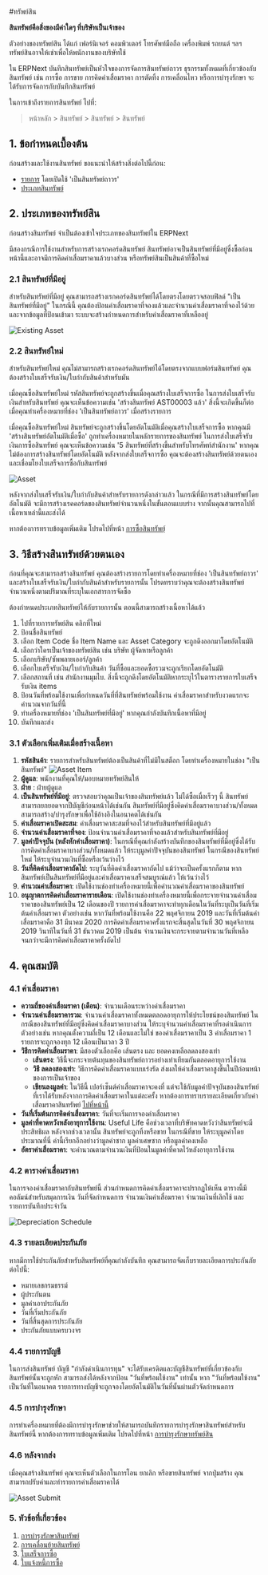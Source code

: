 <!-- add-breadcrumbs -->
#ทรัพย์สิน

**สินทรัพย์คือสิ่งของมีค่าใดๆ ที่บริษัทเป็นเจ้าของ**

ตัวอย่างของทรัพย์สิน ได้แก่ เฟอร์นิเจอร์ คอมพิวเตอร์ โทรศัพท์มือถือ เครื่องพิมพ์ รถยนต์ ฯลฯ ทรัพย์สินอาจให้เช่าเพื่อให้พนักงานของบริษัทใช้

ใน ERPNext บันทึกสินทรัพย์เป็นหัวใจของการจัดการสินทรัพย์ถาวร ธุรกรรมทั้งหมดที่เกี่ยวข้องกับสินทรัพย์ เช่น การซื้อ การขาย การคิดค่าเสื่อมราคา การตัดทิ้ง การเคลื่อนไหว หรือการบำรุงรักษา จะได้รับการจัดการกับบันทึกสินทรัพย์

ในการเข้าถึงรายการสินทรัพย์ ไปที่:
> หน้าหลัก > สินทรัพย์ > สินทรัพย์ > สินทรัพย์

## 1. ข้อกำหนดเบื้องต้น
ก่อนสร้างและใช้งานสินทรัพย์ ขอแนะนำให้สร้างสิ่งต่อไปนี้ก่อน:

* [รายการ](/docs/user/manual/th/stock/item) โดยเปิดใช้ 'เป็นสินทรัพย์ถาวร'
* [ประเภทสินทรัพย์](/docs/user/manual/th/asset/asset-category)

## 2. ประเภทของทรัพย์สิน
ก่อนสร้างสินทรัพย์ จำเป็นต้องเข้าใจประเภทของสินทรัพย์ใน ERPNext

มีสองกรณีการใช้งานสำหรับการสร้างเรกคอร์ดสินทรัพย์ สินทรัพย์อาจเป็นสินทรัพย์ที่มีอยู่ซึ่งซื้อก่อนหน้านี้และอาจมีการคิดค่าเสื่อมราคาแล้วบางส่วน หรือทรัพย์สินเป็นสินค้าที่ซื้อใหม่

### 2.1 สินทรัพย์ที่มีอยู่
สำหรับสินทรัพย์ที่มีอยู่ คุณสามารถสร้างเรกคอร์ดสินทรัพย์ได้โดยตรงโดยตรวจสอบฟิลด์ "เป็นสินทรัพย์ที่มีอยู่" ในกรณีนี้ คุณต้องป้อนค่าเสื่อมราคาที่จองแล้วและจำนวนค่าเสื่อมราคาที่จองไว้ด้วย และจากข้อมูลที่ป้อนเข้ามา ระบบจะสร้างกำหนดการสำหรับค่าเสื่อมราคาที่เหลืออยู่

<img class="screenshot" alt="Existing Asset" src="{{docs_base_url}}/assets/img/asset/existing-asset.png">

### 2.2 สินทรัพย์ใหม่

สำหรับสินทรัพย์ใหม่ คุณไม่สามารถสร้างเรกคอร์ดสินทรัพย์ได้โดยตรงจากแบบฟอร์มสินทรัพย์ คุณต้องสร้างใบเสร็จรับเงิน/ใบกำกับสินค้าสำหรับมัน

เมื่อคุณซื้อสินทรัพย์ใหม่ รหัสสินทรัพย์จะถูกสร้างขึ้นเมื่อคุณสร้างใบเสร็จการซื้อ ในการส่งใบเสร็จรับเงินสำหรับสินทรัพย์ คุณจะเห็นข้อความเช่น 'สร้างสินทรัพย์ AST00003 แล้ว' สิ่งนี้จะเกิดขึ้นก็ต่อเมื่อคุณทำเครื่องหมายที่ช่อง 'เป็นสินทรัพย์ถาวร' เมื่อสร้างรายการ

เมื่อคุณซื้อสินทรัพย์ใหม่ สินทรัพย์จะถูกสร้างขึ้นโดยอัตโนมัติเมื่อคุณสร้างใบเสร็จการซื้อ หากคุณมี 'สร้างสินทรัพย์อัตโนมัติเมื่อซื้อ' ถูกทำเครื่องหมายในหลักรายการของสินทรัพย์ ในการส่งใบเสร็จรับเงินการซื้อสินทรัพย์ คุณจะเห็นข้อความเช่น '5 สินทรัพย์ที่สร้างขึ้นสำหรับโทรศัพท์สำนักงาน' หากคุณไม่ต้องการสร้างสินทรัพย์โดยอัตโนมัติ หลังจากส่งใบเสร็จการซื้อ คุณจะต้องสร้างสินทรัพย์ด้วยตนเองและเชื่อมโยงใบเสร็จการซื้อกับสินทรัพย์

<img class="screenshot" alt="Asset" src="{{docs_base_url}}/assets/img/asset/asset.png">

หลังจากส่งใบเสร็จรับเงิน/ใบกำกับสินค้าสำหรับรายการดังกล่าวแล้ว ในกรณีที่มีการสร้างสินทรัพย์โดยอัตโนมัติ จะมีการสร้างเรคคอร์ดของสินทรัพย์จำนวนหนึ่งในขั้นตอนแบบร่าง จากนั้นคุณสามารถไปที่เนื้อหาเหล่านี้และส่งได้

หากต้องการทราบข้อมูลเพิ่มเติม โปรดไปที่หน้า [การซื้อสินทรัพยฺ์](/docs/user/manual/th/asset/purchasing-an-asset)

## 3. วิธีสร้างสินทรัพย์ด้วยตนเอง

ก่อนที่คุณจะสามารถสร้างสินทรัพย์ คุณต้องสร้างรายการโดยทำเครื่องหมายที่ช่อง 'เป็นสินทรัพย์ถาวร' และสร้างใบเสร็จรับเงิน/ใบกำกับสินค้าสำหรับรายการนั้น โปรดทราบว่าคุณจะต้องสร้างสินทรัพย์จำนวนหนึ่งตามปริมาณที่ระบุในเอกสารการจัดซื้อ

ต้องกำหนดประเภทสินทรัพย์ให้กับรายการนั้น ตอนนี้สามารถสร้างเนื้อหาได้แล้ว

1. ไปที่รายการทรัพย์สิน คลิกที่ใหม่
1. ป้อนชื่อสินทรัพย์
1. เลือก Item Code ชื่อ Item Name และ Asset Category จะถูกดึงออกมาโดยอัตโนมัติ
1. เลือกว่าใครเป็นเจ้าของทรัพย์สิน เช่น บริษัท ผู้จัดหาหรือลูกค้า
1. เลือกบริษัท/ซัพพลายเออร์/ลูกค้า
1. เลือกใบเสร็จรับเงิน/ใบกำกับสินค้า วันที่ซื้อและยอดซื้อรวมจะถูกเรียกโดยอัตโนมัติ
1. เลือกสถานที่ เช่น สำนักงานมุมไบ. สิ่งนี้จะถูกดึงโดยอัตโนมัติหากระบุไว้ในตารางรายการใบเสร็จรับเงิน items
1. ป้อนวันที่พร้อมใช้งานเพื่อกำหนดวันที่ที่สินทรัพย์พร้อมใช้งาน ค่าเสื่อมราคาสำหรับงวดแรกจะคำนวณจากวันที่นี้
1. ทำเครื่องหมายที่ช่อง 'เป็นสินทรัพย์ที่มีอยู่' หากคุณกำลังบันทึกเนื้อหาที่มีอยู่
1. บันทึกและส่ง

### 3.1 ตัวเลือกเพิ่มเติมเมื่อสร้างเนื้อหา

1. **รหัสสินค้า**: รายการสำหรับสินทรัพย์ต้องเป็นสินค้าที่ไม่มีในสต็อก โดยทำเครื่องหมายในช่อง "เป็นสินทรัพย์"
    <img class="screenshot" alt="Asset Item" src="{{docs_base_url}}/assets/img/asset/asset-item.png">
1. **ผู้ดูแล**: พนักงานที่คุณให้/มอบหมายทรัพย์สินให้
1. **ฝ่าย** : ฝ่ายผู้ดูแล
1. **เป็นสินทรัพย์ที่มีอยู่**: ตรวจสอบว่าคุณเป็นเจ้าของสินทรัพย์แล้ว ไม่ได้ซื้อเมื่อเร็วๆ นี้ สินทรัพย์สามารถยกยอดจากปีบัญชีก่อนหน้าได้เช่นกัน สินทรัพย์ที่มีอยู่ซึ่งคิดค่าเสื่อมราคาบางส่วน/ทั้งหมดสามารถสร้าง/บำรุงรักษาเพื่อใช้อ้างอิงในอนาคตได้เช่นกัน
1. **ค่าเสื่อมราคาเปิดสะสม**: ค่าเสื่อมราคาสะสมที่จองไว้สำหรับสินทรัพย์ที่มีอยู่แล้ว
1. **จำนวนค่าเสื่อมราคาที่จอง**: ป้อนจำนวนค่าเสื่อมราคาที่จองแล้วสำหรับสินทรัพย์ที่มีอยู่
1. **มูลค่าปัจจุบัน (หลังหักค่าเสื่อมราคา)**: ในกรณีที่คุณกำลังสร้างบันทึกของสินทรัพย์ที่มีอยู่ซึ่งได้รับการคิดค่าเสื่อมราคาบางส่วน/ทั้งหมดแล้ว ให้ระบุมูลค่าปัจจุบันของสินทรัพย์ ในกรณีของสินทรัพย์ใหม่ ให้ระบุจำนวนเงินที่ซื้อหรือเว้นว่างไว้
1. **วันที่คิดค่าเสื่อมราคาถัดไป**: ระบุวันที่คิดค่าเสื่อมราคาถัดไป แม้ว่าจะเป็นครั้งแรกก็ตาม หากสินทรัพย์เป็นสินทรัพย์ที่มีอยู่และค่าเสื่อมราคาเสร็จสมบูรณ์แล้ว ให้เว้นว่างไว้
1. **คำนวณค่าเสื่อมราคา**: เปิดใช้งานช่องทำเครื่องหมายนี้เพื่อคำนวณค่าเสื่อมราคาของสินทรัพย์
1. **อนุญาตการคิดค่าเสื่อมราคารายเดือน**: เปิดใช้งานช่องทำเครื่องหมายนี้เพื่อกระจายจำนวนค่าเสื่อมราคาของสินทรัพย์เป็น 12 เดือนของปี รายการค่าเสื่อมราคาจะทำทุกเดือนในวันที่ระบุเป็นวันที่เริ่มต้นค่าเสื่อมราคา ตัวอย่างเช่น หากวันที่พร้อมใช้งานคือ 22 พฤศจิกายน 2019 และวันที่เริ่มต้นค่าเสื่อมราคาคือ 31 มีนาคม 2020 การคิดค่าเสื่อมราคาครั้งแรกจะสิ้นสุดในวันที่ 30 พฤศจิกายน 2019 วินาทีในวันที่ 31 ธันวาคม 2019 เป็นต้น จำนวนเงินจะกระจายตามจำนวนวันที่เหลือจนกว่าจะมีการคิดค่าเสื่อมราคาครั้งถัดไป

## 4. คุณสมบัติ

### 4.1 ค่าเสื่อมราคา

* **ความถี่ของค่าเสื่อมราคา (เดือน)**: จำนวนเดือนระหว่างค่าเสื่อมราคา
* **จำนวนค่าเสื่อมราคารวม**: จำนวนค่าเสื่อมราคาทั้งหมดตลอดอายุการให้ประโยชน์ของสินทรัพย์ ในกรณีของสินทรัพย์ที่มีอยู่ซึ่งคิดค่าเสื่อมราคาบางส่วน ให้ระบุจำนวนค่าเสื่อมราคาที่รอดำเนินการ ตัวอย่างเช่น หากคุณตั้งความถี่เป็น 12 เดือนและไม่ใช่ ของค่าเสื่อมราคาเป็น 3 ค่าเสื่อมราคา 1 รายการจะถูกจองทุก 12 เดือนเป็นเวลา 3 ปี
* **วิธีการคิดค่าเสื่อมราคา**: มีสองตัวเลือกคือ เส้นตรง และ ยอดคงเหลือลดลงสองเท่า
    - **เส้นตรง**: วิธีนี้จะกระจายต้นทุนของสินทรัพย์ถาวรอย่างเท่าเทียมกันตลอดอายุการใช้งาน
    - **วิธี ลดลงสองเท่า**: วิธีการคิดค่าเสื่อมราคาแบบเร่งรัด ส่งผลให้ค่าเสื่อมราคาสูงขึ้นในปีก่อนหน้าของการเป็นเจ้าของ
    - **เขียนลงมูลค่า**: ในวิธีนี้ เปอร์เซ็นต์ค่าเสื่อมราคาจะคงที่ แต่จะใช้กับมูลค่าปัจจุบันของสินทรัพย์ที่เราได้รับหลังจากการคิดค่าเสื่อมราคาในแต่ละครั้ง
    หากต้องการทราบรายละเอียดเกี่ยวกับค่าเสื่อมราคาสินทรัพย์ [ไปที่หน้านี้](/docs/user/manual/th/asset/asset-depreciation)
* **วันที่เริ่มต้นการคิดค่าเสื่อมราคา**: วันที่จะเริ่มการจองค่าเสื่อมราคา
* **มูลค่าที่คาดหวังหลังอายุการใช้งาน**: Useful Life คือช่วงเวลาที่บริษัทคาดหวังว่าสินทรัพย์จะมีประสิทธิผล หลังจากช่วงเวลานั้น สินทรัพย์จะถูกทิ้งหรือขาย ในกรณีที่ขาย ให้ระบุมูลค่าโดยประมาณที่นี่ ค่านี้เรียกอีกอย่างว่ามูลค่าซาก มูลค่าเศษซาก หรือมูลค่าคงเหลือ
* **อัตราค่าเสื่อมราคา**: จะคำนวณตามจำนวนเงินที่ป้อนในมูลค่าที่คาดไว้หลังอายุการใช้งาน


### 4.2 ตารางค่าเสื่อมราคา

ในการจองค่าเสื่อมราคากับสินทรัพย์นี้ ส่วนกำหนดการคิดค่าเสื่อมราคาจะปรากฏให้เห็น
ตารางนี้มีคอลัมน์สำหรับสมุดการเงิน วันที่จัดกำหนดการ จำนวนเงินค่าเสื่อมราคา จำนวนเงินที่เลิกใช้ และรายการบันทึกประจำวัน

![Depreciation Schedule](/docs/assets/img/asset/asset-depreciation.png)

### 4.3 รายละเอียดประกันภัย
หากมีการใช้ประกันภัยสำหรับสินทรัพย์ที่คุณกำลังบันทึก คุณสามารถจัดเก็บรายละเอียดการประกันภัยต่อไปนี้:

* หมายเลขกรมธรรม์
* ผู้ประกันตน
* มูลค่าเอาประกันภัย
* วันที่เริ่มประกันภัย
* วันที่สิ้นสุดการประกันภัย
* ประกันภัยแบบครบวงจร

### 4.4 รายการบัญชี
ในการส่งสินทรัพย์ บัญชี "กำลังดำเนินการทุน" จะได้รับเครดิตและบัญชีสินทรัพย์ที่เกี่ยวข้องกับสินทรัพย์นั้นจะถูกหัก สามารถส่งได้หลังจากป้อน "วันที่พร้อมใช้งาน" เท่านั้น หาก "วันที่พร้อมใช้งาน" เป็นวันที่ในอนาคต รายการทางบัญชีจะถูกจองโดยอัตโนมัติในวันที่นั้นผ่านตัวจัดกำหนดการ

### 4.5 การบำรุงรักษา
การทำเครื่องหมายที่ต้องมีการบำรุงรักษาช่วยให้สามารถบันทึกรายการบำรุงรักษาสินทรัพย์สำหรับสินทรัพย์นี้ หากต้องการทราบข้อมูลเพิ่มเติม โปรดไปที่หน้า [การบำรุงรักษาทรัพย์สิน](/docs/user/manual/th/asset/asset-maintenance)

### 4.6 หลังจากส่ง
เมื่อคุณสร้างสินทรัพย์ คุณจะเห็นตัวเลือกในการโอน ยกเลิก หรือขายสินทรัพย์ จากปุ่มสร้าง คุณสามารถปรับค่าและทำรายการค่าเสื่อมราคาได้

![Asset Submit](/docs/assets/img/asset/asset-submit.png)

### 5. หัวข้อที่เกี่ยวข้อง
1. [การบํารุงรักษาสินทรัพย์](/docs/user/manual/th/asset/asset-maintenance)
1. [การเคลื่อนย้ายสินทรัพย์](/docs/user/manual/th/asset/asset-movement)
1. [ใบเสร็จการซื้อ](/docs/user/manual/th/stock/purchase-receipt)
1. [ใบแจ้งหนี้การซื้อ](/docs/user/manual/th/accounts/purchase-invoice)
